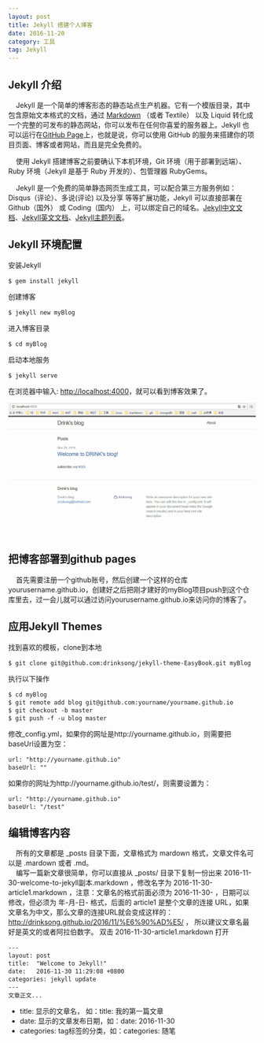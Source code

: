 ```yaml
---
layout: post
title: Jekyll 搭建个人博客
date: 2016-11-20
category: 工具
tag: Jekyll
---
```


## Jekyll 介绍
&nbsp;&nbsp;&nbsp;&nbsp;Jekyll 是一个简单的博客形态的静态站点生产机器。它有一个模版目录，其中包含原始文本格式的文档，通过 [Markdown](http://www.markdown.cn/) （或者 Textile） 以及 Liquid 转化成一个完整的可发布的静态网站，你可以发布在任何你喜爱的服务器上。Jekyll 也可以运行在[GitHub Page](https://pages.github.com/)上，也就是说，你可以使用 GitHub 的服务来搭建你的项目页面、博客或者网站，而且是完全免费的。

&nbsp;&nbsp;&nbsp;&nbsp;使用 Jekyll 搭建博客之前要确认下本机环境，Git 环境（用于部署到远端）、Ruby 环境（Jekyll 是基于 Ruby 开发的）、包管理器 RubyGems。

&nbsp;&nbsp;&nbsp;&nbsp;Jekyll 是一个免费的简单静态网页生成工具，可以配合第三方服务例如： Disqus（评论）、多说(评论) 以及分享 等等扩展功能，Jekyll 可以直接部署在 Github（国外） 或 Coding（国内） 上，可以绑定自己的域名。[Jekyll中文文档](http://jekyll.com.cn/)、[Jekyll英文文档](https://jekyllrb.com/)、[Jekyll主题列表](http://jekyllthemes.org/)。

## Jekyll 环境配置

安装Jekyll

```
$ gem install jekyll
```

创建博客

```
$ jekyll new myBlog
```

进入博客目录

```
$ cd myBlog
```

启动本地服务

```
$ jekyll serve
```

在浏览器中输入: [http://localhost:4000](http://localhost:4000)，就可以看到博客效果了。<br>

![myBlog](/img/jekyll_introduce_img1.png)


## 把博客部署到github pages
&nbsp;&nbsp;&nbsp;&nbsp;首先需要注册一个github账号，然后创建一个这样的仓库yourusername.github.io，创建好之后把刚才建好的myBlog项目push到这个仓库里去，过一会儿就可以通过访问yourusername.github.io来访问你的博客了。

## 应用Jekyll Themes
找到喜欢的模板，clone到本地

```
$ git clone git@github.com:drinksong/jekyll-theme-EasyBook.git myBlog
```

执行以下操作

```
$ cd myBlog
$ git remote add blog git@github.com:yourname/yourname.github.io
$ git checkout -b master
$ git push -f -u blog master
```

修改_config.yml，如果你的网址是http://yourname.github.io，则需要把baseUrl设置为空：

```
url: "http://yourname.github.io"
baseUrl: ""
```

如果你的网址为http://yourname.github.io/test/，则需要设置为：

```
url: "http://yourname.github.io"
baseUrl: "/test"
```

## 编辑博客内容
&nbsp;&nbsp;&nbsp;&nbsp;所有的文章都是 _posts 目录下面，文章格式为 mardown 格式，文章文件名可以是 .mardown 或者 .md。<br>
&nbsp;&nbsp;&nbsp;&nbsp;编写一篇新文章很简单，你可以直接从 _posts/ 目录下复制一份出来 2016-11-30-welcome-to-jekyll副本.markdown ，修改名字为 2016-11-30-article1.markdown ，注意：文章名的格式前面必须为 2016-11-30- ，日期可以修改，但必须为 年-月-日- 格式，后面的 article1 是整个文章的连接 URL，如果文章名为中文，那么文章的连接URL就会变成这样的：http://drinksong.github.io/2016/11/%E6%90%AD%E5/ ， 所以建议文章名最好是英文的或者阿拉伯数字。 双击 2016-11-30-article1.markdown 打开

```
---
layout: post
title:  "Welcome to Jekyll!"
date:   2016-11-30 11:29:08 +0800
categories: jekyll update
---
文章正文...
```

- title: 显示的文章名， 如：title: 我的第一篇文章
- date: 显示的文章发布日期，如：date: 2016-11-30
- categories: tag标签的分类，如：categories: 随笔
